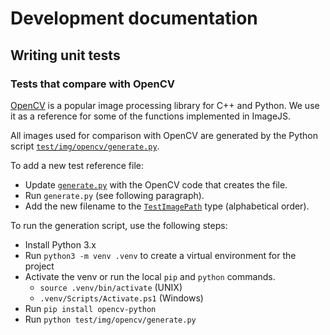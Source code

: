 # Development documentation

## Writing unit tests

### Tests that compare with OpenCV

[OpenCV](https://opencv.org/) is a popular image processing library for C++ and Python.
We use it as a reference for some of the functions implemented in ImageJS.

All images used for comparison with OpenCV are generated by the Python script [`test/img/opencv/generate.py`](./test/img/opencv/generate.py).

To add a new test reference file:

- Update [`generate.py`](./test/img/opencv/generate.py) with the OpenCV code that creates the file.
- Run `generate.py` (see following paragraph).
- Add the new filename to the [`TestImagePath`](./test/TestImagePath.ts) type (alphabetical order).

To run the generation script, use the following steps:

- Install Python 3.x
- Run `python3 -m venv .venv` to create a virtual environment for the project
- Activate the venv or run the local `pip` and `python` commands.
  - `source .venv/bin/activate` (UNIX)
  - `.venv/Scripts/Activate.ps1` (Windows)
- Run `pip install opencv-python`
- Run `python test/img/opencv/generate.py`
